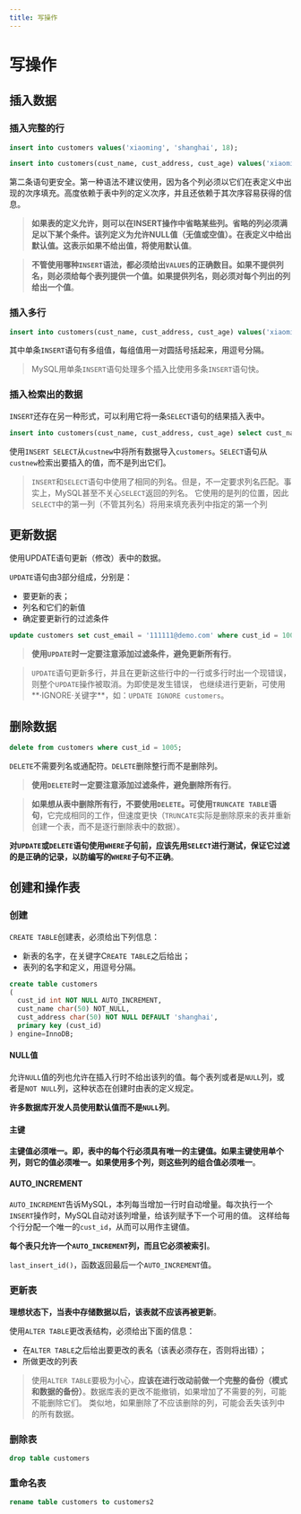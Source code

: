 ```yaml
---
title: 写操作
---
```

# 写操作
## 插入数据
### 插入完整的行
```sql
insert into customers values('xiaoming', 'shanghai', 18);

insert into customers(cust_name, cust_address, cust_age) values('xiaoming', 'shanghai', 18);
```
第二条语句更安全。第一种语法不建议使用，因为各个列必须以它们在表定义中出现的次序填充。高度依赖于表中列的定义次序，并且还依赖于其次序容易获得的信息。

> **如果表的定义允许，则可以在INSERT操作中省略某些列。省略的列必须满足以下某个条件。该列定义为允许NULL值（无值或空值）。在表定义中给出默认值。这表示如果不给出值，将使用默认值**。

> **不管使用哪种`INSERT`语法，都必须给出`VALUES`的正确数目。如果不提供列名，则必须给每个表列提供一个值。如果提供列名，则必须对每个列出的列给出一个值**。

### 插入多行
```sql
insert into customers(cust_name, cust_address, cust_age) values('xiaoming', 'shanghai', 18), values('xiaoliang', 'shanghai', 18);
```
其中单条`INSERT`语句有多组值，每组值用一对圆括号括起来，用逗号分隔。

> MySQL用单条`INSERT`语句处理多个插入比使用多条`INSERT`语句快。

### 插入检索出的数据
`INSERT`还存在另一种形式，可以利用它将一条`SELECT`语句的结果插入表中。
```sql
insert into customers(cust_name, cust_address, cust_age) select cust_name, cust_address, cust_age from custnew;
```
使用`INSERT SELECT`从`custnew`中将所有数据导入`customers`。`SELECT`语句从`custnew`检索出要插入的值，而不是列出它们。

> `INSERT`和`SELECT`语句中使用了相同的列名。但是，不一定要求列名匹配。事实上，MySQL甚至不关心`SELECT`返回的列名。
它使用的是列的位置，因此`SELECT`中的第一列（不管其列名）将用来填充表列中指定的第一个列

## 更新数据
使用UPDATE语句更新（修改）表中的数据。

`UPDATE`语句由3部分组成，分别是：
- 要更新的表；
- 列名和它们的新值
- 确定要更新行的过滤条件

```sql
update customers set cust_email = '111111@demo.com' where cust_id = 1005;
```

> **使用`UPDATE`时一定要注意添加过滤条件，避免更新所有行**。

> `UPDATE`语句更新多行，并且在更新这些行中的一行或多行时出一个现错误，则整个`UPDATE`操作被取消。为即使是发生错误，
也继续进行更新，可使用**·IGNORE·关键字**，如：`UPDATE IGNORE customers`。

## 删除数据

```sql
delete from customers where cust_id = 1005;
```

`DELETE`不需要列名或通配符。`DELETE`删除整行而不是删除列。

> **使用`DELETE`时一定要注意添加过滤条件，避免删除所有行**。

> **如果想从表中删除所有行，不要使用`DELETE`。可使用`TRUNCATE TABLE`语句**，它完成相同的工作，但速度更快（`TRUNCATE`实际是删除原来的表并重新创建一个表，而不是逐行删除表中的数据）。


**对`UPDATE`或`DELETE`语句使用`WHERE`子句前，应该先用`SELECT`进行测试，保证它过滤的是正确的记录，以防编写的`WHERE`子句不正确**。

## 创建和操作表
### 创建
`CREATE TABLE`创建表，必须给出下列信息：
- 新表的名字，在关键字C`REATE TABLE`之后给出；
- 表列的名字和定义，用逗号分隔。

```sql
create table customers
(
  cust_id int NOT NULL AUTO_INCREMENT,
  cust_name char(50) NOT_NULL,
  cust_address char(50) NOT NULL DEFAULT 'shanghai',
  primary key (cust_id)
) engine=InnoDB;
```

#### NULL值
允许`NULL`值的列也允许在插入行时不给出该列的值。每个表列或者是`NULL`列，或者是`NOT NULL`列，这种状态在创建时由表的定义规定。

**许多数据库开发人员使用默认值而不是`NULL`列**。

#### 主键
**主键值必须唯一。即，表中的每个行必须具有唯一的主键值。如果主键使用单个列，则它的值必须唯一。如果使用多个列，则这些列的组合值必须唯一**。

#### AUTO_INCREMENT
`AUTO_INCREMENT`告诉MySQL，本列每当增加一行时自动增量。每次执行一个`INSERT`操作时，MySQL自动对该列增量，给该列赋予下一个可用的值。
这样给每个行分配一个唯一的`cust_id`，从而可以用作主键值。

**每个表只允许一个`AUTO_INCREMENT`列，而且它必须被索引**。

`last_insert_id()`，函数返回最后一个`AUTO_INCREMENT`值。

### 更新表
**理想状态下，当表中存储数据以后，该表就不应该再被更新**。

使用`ALTER TABLE`更改表结构，必须给出下面的信息：
- 在`ALTER TABLE`之后给出要更改的表名（该表必须存在，否则将出错）；
- 所做更改的列表

> 使用`ALTER TABLE`要极为小心，**应该在进行改动前做一个完整的备份（模式和数据的备份）**。数据库表的更改不能撤销，如果增加了不需要的列，可能不能删除它们。
类似地，如果删除了不应该删除的列，可能会丢失该列中的所有数据。

### 删除表
```sql
drop table customers
```

### 重命名表
```sql
rename table customers to customers2
```